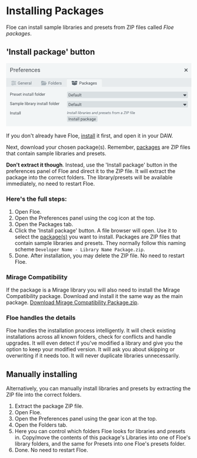 <!--
SPDX-FileCopyrightText: 2025 Sam Windell
SPDX-License-Identifier: GPL-3.0-or-later
-->

# Installing Packages

Floe can install sample libraries and presets from ZIP files called _Floe packages_.

## 'Install package' button

![Floe's GUI](../images/install-package-gui.png)

If you don't already have Floe, [install](../installation/download-and-install-floe.md) it first, and open it in your DAW.

Next, download your chosen package(s). Remember, [packages](./about-packages.html) are ZIP files that contain sample libraries and presets.

__Don't extract it though__. Instead, use the 'Install package' button in the preferences panel of Floe and direct it to the ZIP file. It will extract the package into the correct folders. The library/presets will be available immediately, no need to restart Floe.

### Here's the full steps:

1. Open Floe.
1. Open the Preferences panel using the <i class="fa fa-cog"></i> cog icon at the top.
1. Open the Packages tab.
1. Click the 'Install package' button. A file browser will open. Use it to select the [package(s)](../packages/about-packages.html) you want to install. Packages are ZIP files that contain sample libraries and presets. They normally follow this naming scheme `Developer Name - Library Name Package.zip`.
1. Done. After installation, you may delete the ZIP file. No need to restart Floe.

### Mirage Compatibility
If the package is a Mirage library you will also need to install the Mirage Compatibility package. Download and install it the same way as the main package. [Download Mirage Compatibility Package.zip](https://github.com/FrozenPlain/floe-mirage-compatibility/releases/download/v1.1/FrozenPlain.-.Mirage.Compatibility.Package.zip).


### Floe handles the details

Floe handles the installation process intelligently. It will check existing installations across all known folders, check for conflicts and handle upgrades. It will even detect if you've modified a library and give you the option to keep your modified version. It will ask you about skipping or overwriting if it needs too. It will never duplicate libraries unnecessarily.

## Manually installing

Alternatively, you can manually install libraries and presets by extracting the ZIP file into the correct folders.

1. Extract the package ZIP file.
1. Open Floe.
1. Open the Preferences panel using the gear icon at the top.
1. Open the Folders tab.
1. Here you can control which folders Floe looks for libraries and presets in. Copy/move the contents of this package's Libraries into one of Floe's library folders, and the same for Presets into one Floe's presets folder.
1. Done. No need to restart Floe.
